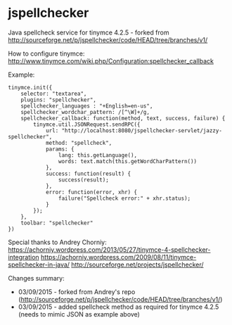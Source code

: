 # jspellchecker
Java spellcheck service for tinymce 4.2.5 - forked from http://sourceforge.net/p/jspellchecker/code/HEAD/tree/branches/v1/

How to configure tinymce:
http://www.tinymce.com/wiki.php/Configuration:spellchecker_callback

Example:
```
tinymce.init({
    selector: "textarea",
    plugins: "spellchecker",
    spellchecker_languages : "+English=en-us",
    spellchecker_wordchar_pattern: /[^\W]+/g,
    spellchecker_callback: function(method, text, success, failure) {
        tinymce.util.JSONRequest.sendRPC({
            url: "http://localhost:8080/jspellchecker-servlet/jazzy-spellchecker",
            method: "spellcheck",
            params: {
                lang: this.getLanguage(),
                words: text.match(this.getWordCharPattern())
            },
            success: function(result) {
                success(result);
            },
            error: function(error, xhr) {
                failure("Spellcheck error:" + xhr.status);
            }
        });
    },
    toolbar: "spellchecker"
})
```

Special thanks to Andrey Chorniy:
https://achorniy.wordpress.com/2013/05/27/tinymce-4-spellchecker-integration
https://achorniy.wordpress.com/2009/08/11/tinymce-spellchecker-in-java/
http://sourceforge.net/projects/jspellchecker/

Changes summary:
* 03/09/2015 - forked from Andrey's repo (http://sourceforge.net/p/jspellchecker/code/HEAD/tree/branches/v1/)
* 03/09/2015 - added spellcheck method as required for tinymce 4.2.5 (needs to mimic JSON as example above)

